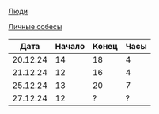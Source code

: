 [Люди](https://docs.google.com/spreadsheets/d/1OeuRBaGd-x-2LP-jR6me3lyfVLr-Q49kBw0AZN94CPs/edit?gid=0#gid=0)

[Личные собесы](https://docs.google.com/spreadsheets/d/1QOXooB9Xyu9pom_YrOLy-JeT4oMFdYmIL9RULQGlLZ0/edit?gid=633863657#gid=633863657
)

Дата | Начало | Конец | Часы
 -------- | ------- | ------- | ------- |
20.12.24|14|18|4
21.12.24|12|16|4
25.12.24|13|20|7
27.12.24|12|?|?
